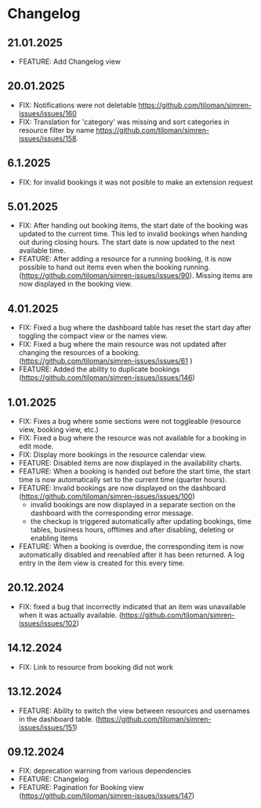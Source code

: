 # Changelog

## 21.01.2025
- FEATURE: Add Changelog view

## 20.01.2025
- FIX: Notifications were not deletable https://github.com/tiloman/simren-issues/issues/160
- FIX: Translation for 'category' was missing and sort categories in resource filter by name https://github.com/tiloman/simren-issues/issues/158.

## 6.1.2025
- FIX: for invalid bookings it was not posible to make an extension request

## 5.01.2025
- FIX: After handing out booking items, the start date of the booking was updated to the current time. This led to invalid bookings when handing out during closing hours. The start date is now updated to the next available time.
- FEATURE: After adding a resource for a running booking, it is now possible to hand out items even when the booking running. (https://github.com/tiloman/simren-issues/issues/90). Missing items are now displayed in the booking view.

## 4.01.2025
- FIX: Fixed a bug where the dashboard table has reset the start day after toggling the compact view or the names view.
- FIX: Fixed a bug where the main resource was not updated after changing the resources of a booking. (https://github.com/tiloman/simren-issues/issues/61 )
- FEATURE: Added the ability to duplicate bookings (https://github.com/tiloman/simren-issues/issues/146)

## 1.01.2025
- FIX: Fixes a bug where some sections were not toggleable (resource view, booking view, etc.)
- FIX: Fixed a bug where the resource was not available for a booking in edit mode.
- FIX: Display more bookings in the resource calendar view.
- FEATURE: Disabled items are now displayed in the availability charts.
- FEATURE: When a booking is handed out before the start time, the start time is now automatically set to the current time (quarter hours).
- FEATURE: Invalid bookings are now displayed on the dashboard (https://github.com/tiloman/simren-issues/issues/100)
  - invalid bookings are now displayed in a separate section on the dashboard with the corresponding error message.
  - the checkup is triggered automatically after updating bookings, time tables, business hours, offtimes and after disabling, deleting or enabling items
- FEATURE: When a booking is overdue, the corresponding item is now automatically disabled and reenabled after it has been returned. A log entry in the item view is created for this every time.

## 20.12.2024
- FIX: fixed a bug that incorrectly indicated that an item was unavailable when it was actually available. (https://github.com/tiloman/simren-issues/issues/102)

## 14.12.2024
- FIX: Link to resource from booking did not work

## 13.12.2024
- FEATURE: Ability to switch the view between resources and usernames in the dashboard table. (https://github.com/tiloman/simren-issues/issues/151)

## 09.12.2024
- FIX: deprecation warning from various dependencies
- FEATURE: Changelog
- FEATURE: Pagination for Booking view (https://github.com/tiloman/simren-issues/issues/147)

